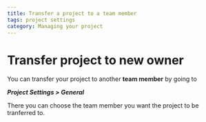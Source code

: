 ```yaml
---
title: Transfer a project to a team member
tags: project settings
category: Managing your project
---
```


# Transfer project to new owner

You can transfer your project to another **team member** by going to

***Project Settings > General***

There you can choose the team member you want the project to be tranferred to.




